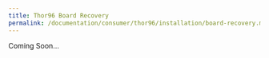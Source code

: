 ```yaml
---
title: Thor96 Board Recovery
permalink: /documentation/consumer/thor96/installation/board-recovery.md.html
---
```


Coming Soon...